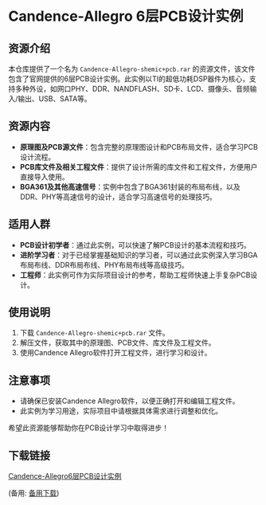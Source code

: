 # Candence-Allegro 6层PCB设计实例

## 资源介绍

本仓库提供了一个名为 `Candence-Allegro-shemic+pcb.rar` 的资源文件，该文件包含了官网提供的6层PCB设计实例。此实例以TI的超低功耗DSP器件为核心，支持多种外设，如网口PHY、DDR、NANDFLASH、SD卡、LCD、摄像头、音频输入/输出、USB、SATA等。

## 资源内容

- **原理图及PCB源文件**：包含完整的原理图设计和PCB布局文件，适合学习PCB设计流程。
- **PCB库文件及相关工程文件**：提供了设计所需的库文件和工程文件，方便用户直接导入使用。
- **BGA361及其他高速信号**：实例中包含了BGA361封装的布局布线，以及DDR、PHY等高速信号的设计，适合学习高速信号的处理技巧。

## 适用人群

- **PCB设计初学者**：通过此实例，可以快速了解PCB设计的基本流程和技巧。
- **进阶学习者**：对于已经掌握基础知识的学习者，可以通过此实例深入学习BGA布局布线、DDR布局布线、PHY布局布线等高级技巧。
- **工程师**：此实例可作为实际项目设计的参考，帮助工程师快速上手复杂PCB设计。

## 使用说明

1. 下载 `Candence-Allegro-shemic+pcb.rar` 文件。
2. 解压文件，获取其中的原理图、PCB文件、库文件及工程文件。
3. 使用Candence Allegro软件打开工程文件，进行学习和设计。

## 注意事项

- 请确保已安装Candence Allegro软件，以便正确打开和编辑工程文件。
- 此实例为学习用途，实际项目中请根据具体需求进行调整和优化。

希望此资源能够帮助你在PCB设计学习中取得进步！

## 下载链接
[Candence-Allegro6层PCB设计实例](https://pan.quark.cn/s/8deb3b770f55) 

(备用: [备用下载](https://pan.baidu.com/s/1iu88oy7n70Bo3qATLeSY0Q?pwd=1234))
